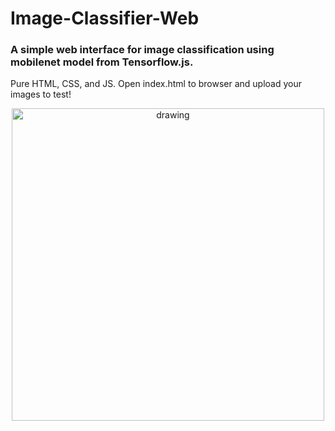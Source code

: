 # Image-Classifier-Web

<h3>A simple web interface for image classification using mobilenet model from Tensorflow.js.</h3>
Pure HTML, CSS, and JS.  
Open index.html to browser and upload your images to test!  


<p align="center"> 
<img src="https://github.com/wongsenoch/Image-Classifier-Web/blob/master/illustration.png" alt="drawing" height="500"/>
</p>
